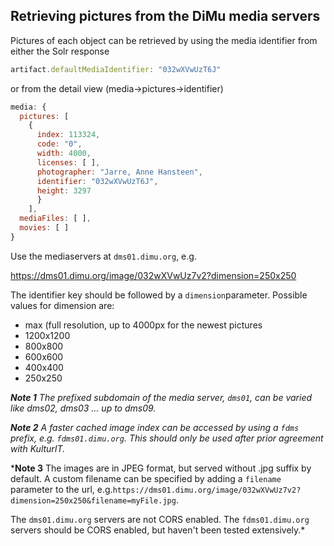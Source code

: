 <h2>Retrieving pictures from the DiMu media servers</h2>
Pictures of each object can be retrieved by using the media identifier from either the Solr response

``` Javascript
artifact.defaultMediaIdentifier: "032wXVwUzT6J"
```

or from the detail view (media->pictures->identifier)

``` Javascript
media: {
  pictures: [
    {
      index: 113324,
      code: "0",
      width: 4000,
      licenses: [ ],
      photographer: "Jarre, Anne Hansteen",
      identifier: "032wXVwUzT6J",
      height: 3297
      }
    ],
  mediaFiles: [ ],
  movies: [ ]
}
```

Use the mediaservers at `dms01.dimu.org`, e.g.

https://dms01.dimu.org/image/032wXVwUz7v2?dimension=250x250

The identifier key should be followed by a `dimension`parameter. Possible values for dimension are:
- max (full resolution, up to 4000px for the newest pictures
- 1200x1200
- 800x800
- 600x600
- 400x400
- 250x250

*<b>Note 1</b>
The prefixed subdomain of the media server, `dms01`, can be varied like dms02, dms03 ... up to dms09.*

*<b>Note 2</b>
A faster cached image index can be accessed by using a `fdms` prefix, e.g. `fdms01.dimu.org`. This should only be used after prior agreement with KulturIT.*

*<b>Note 3</b>
The images are in JPEG format, but served without .jpg suffix by default.
A custom filename can be specified by adding a `filename` parameter to the url, 
e.g.`https://dms01.dimu.org/image/032wXVwUz7v2?dimension=250x250&filename=myFile.jpg`.

The `dms01.dimu.org` servers are not CORS enabled. 
The `fdms01.dimu.org` servers should be CORS enabled, but haven't been tested extensively.*
